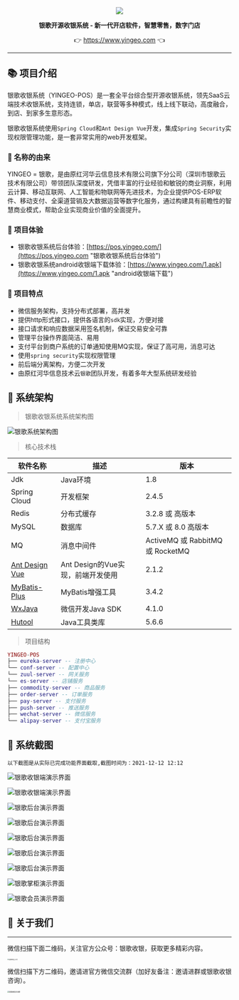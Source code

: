 <p align="center">
	<a href="https://www.yingeo.com/"><img src="https://jeequan.oss-cn-beijing.aliyuncs.com/jeepay/img/jeepay_logo.svg"></a>
</p>
<p align="center">
	<strong>银歌开源收银系统 - 新一代开店软件，智慧零售，数字门店</strong>
</p>
<p align="center">
	👉 <a href="https://www.yingeo.com">https://www.yingeo.com</a> 👈
</p>

-------------------------------------------------------------------------------

## 📚 项目介绍

银歌收银系统（YINGEO-POS）是一套全平台综合型开源收银系统，领先SaaS云端技术收银系统，支持连锁，单店，联营等多种模式，线上线下联动，高度融合，到店、到家多生意形态。

银歌收银系统使用`Spring Cloud`和`Ant Design Vue`开发，集成`Spring Security`实现权限管理功能，是一套非常实用的web开发框架。

### 🎁 名称的由来

YINGEO = 银歌，是由原红河华云信息技术有限公司旗下分公司（深圳市银歌云技术有限公司）带领团队深度研发，凭借丰富的行业经验和敏锐的商业洞察，利用云计算、移动互联网、人工智能和物联网等先进技术，为企业提供POS-ERP软件、移动支付、全渠道营销及大数据运营等数字化服务，通过构建具有前瞻性的智慧商业模式，帮助企业实现商业价值的全面提升。


### 🍟 项目体验

- 银歌收银系统后台体验：[https://pos.yingeo.com/](https://pos.yingeo.com "银歌收银系统后台体验")
- 银歌收银系统android收银端下载体验：[https://www.yingeo.com/1.apk](https://www.yingeo.com/1.apk "android收银端下载")

### 🍎 项目特点

* 微信服务架构，支持分布式部署，高并发
* 提供http形式接口，提供各语言的`sdk`实现，方便对接
* 接口请求和响应数据采用签名机制，保证交易安全可靠
* 管理平台操作界面简洁、易用
* 支付平台到商户系统的订单通知使用MQ实现，保证了高可用，消息可达
* 使用`spring security`实现权限管理
* 前后端分离架构，方便二次开发
* 由原红河华信息技术云`银歌`团队开发，有着多年大型系统研发经验

## 🥞 系统架构

> 银歌收银系统系统架构图

![银歌系统架构图](https://www.yingeo.com/img/jg.png "银歌系统架构图")


> 核心技术栈

| 软件名称  | 描述 | 版本|
|---|---|---|
|Jdk | Java环境 | 1.8|
|Spring Cloud | 开发框架 | 2.4.5|
|Redis | 分布式缓存 | 3.2.8 或 高版本|
|MySQL | 数据库 | 5.7.X 或 8.0 高版本|
|MQ | 消息中间件 | ActiveMQ 或 RabbitMQ 或 RocketMQ|
|[Ant Design Vue](https://www.antdv.com/docs/vue/introduce-cn/) | Ant Design的Vue实现，前端开发使用 | 2.1.2|
|[MyBatis-Plus](https://mp.baomidou.com/) | MyBatis增强工具 | 3.4.2|
|[WxJava](https://gitee.com/binary/weixin-java-tools) | 微信开发Java SDK | 4.1.0|
|[Hutool](https://www.hutool.cn/) | Java工具类库 | 5.6.6|

> 项目结构

```lua
YINGEO-POS
├── eureka-server -- 注册中心
└── conf-server -- 配置中心
└── zuul-server -- 网关服务
└── es-server -- 店铺服务
├── commodity-server -- 商品服务
├── order-server -- 订单服务
├── pay-server -- 支付服务
├── push-server -- 推送服务
├── wechat-server -- 微信服务
└── alipay-server -- 支付宝服务
```

## 🍯 系统截图

`以下截图是从实际已完成功能界面截取,截图时间为：2021-12-12 12:12`

![银歌收银端演示界面](https://www.yingeo.com/img/syd1.png "银歌收银端演示界面")

![银歌收银端演示界面](https://www.yingeo.com/img/syd2.png "银歌收银端演示界面")

![银歌后台演示界面](https://www.yingeo.com/img/ybp.png "银歌后台演示界面")

![银歌后台演示界面](https://www.yingeo.com/img/sj.png "银歌后台演示界面")

![银歌后台演示界面](https://www.yingeo.com/img/spgl.png "银歌后台演示界面")

![银歌后台演示界面](https://www.yingeo.com/img/gys.png "银歌后台演示界面")

![银歌后台演示界面](https://www.yingeo.com/img/gys2.png "银歌后台演示界面")

![银歌掌柜演示界面](https://www.yingeo.com/img/zgd.jpg "银歌掌柜演示界面")

![银歌会员演示界面](https://www.yingeo.com/img/why.jpg "银歌会员演示界面")

## 🥪 关于我们
***
微信扫描下面二维码，关注官方公众号：银歌收银，获取更多精彩内容。

<img src="https://www.yingeo.com/img/gzh.jpg" alt="银歌收银公众号" title="银歌收银公众号" style="zoom: 20%;" />

微信扫描下方二维码，邀请进官方微信交流群（加好友备注：邀请进群或银歌收银咨询）。

<img src="https://www.yingeo.com/img/wx.jpg" alt="银歌微信交流群" title="银歌微信交流群" style="zoom: 25%;" />
